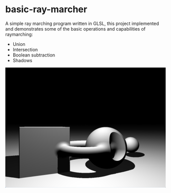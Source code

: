 # basic-ray-marcher
A simple ray marching program written in GLSL, this project implemented and demonstrates some of the basic operations and capabilities of raymarching:
* Union
* Intersection
* Boolean subtraction
* Shadows

![Screenshot of a scene rendered](./screenshots/screenshot_1.png) 